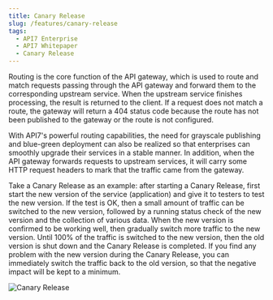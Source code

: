 ```yaml
---
title: Canary Release
slug: /features/canary-release
tags:
  - API7 Enterprise
  - API7 Whitepaper
  - Canary Release
---
```


Routing is the core function of the API gateway, which is used to route and match requests passing through the API gateway and forward them to the corresponding upstream service. When the upstream service finishes processing, the result is returned to the client. If a request does not match a route, the gateway will return a 404 status code because the route has not been published to the gateway or the route is not configured.

With API7's powerful routing capabilities, the need for grayscale publishing and blue-green deployment can also be realized so that enterprises can smoothly upgrade their services in a stable manner. In addition, when the API gateway forwards requests to upstream services, it will carry some HTTP request headers to mark that the traffic came from the gateway.

Take a Canary Release as an example: after starting a Canary Release, first start the new version of the service (application) and give it to testers to test the new version. If the test is OK, then a small amount of traffic can be switched to the new version, followed by a running status check of the new version and the collection of various data. When the new version is confirmed to be working well, then gradually switch more traffic to the new version. Until 100% of the traffic is switched to the new version, then the old version is shut down and the Canary Release is completed. If you find any problem with the new version during the Canary Release, you can immediately switch the traffic back to the old version, so that the negative impact will be kept to a minimum.

![Canary Release](https://static.apiseven.com/2023/01/03/63b3e2a92cb65.png)
